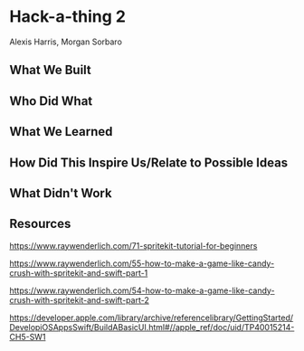 # Hack-a-thing 2
Alexis Harris, Morgan Sorbaro

## What We Built

## Who Did What

## What We Learned

## How Did This Inspire Us/Relate to Possible Ideas

## What Didn't Work

## Resources

https://www.raywenderlich.com/71-spritekit-tutorial-for-beginners

https://www.raywenderlich.com/55-how-to-make-a-game-like-candy-crush-with-spritekit-and-swift-part-1

https://www.raywenderlich.com/54-how-to-make-a-game-like-candy-crush-with-spritekit-and-swift-part-2

https://developer.apple.com/library/archive/referencelibrary/GettingStarted/DevelopiOSAppsSwift/BuildABasicUI.html#//apple_ref/doc/uid/TP40015214-CH5-SW1
